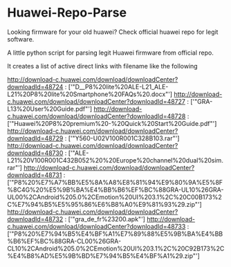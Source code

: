 # Huawei-Repo-Parse
Looking firmware for your old huawei? Check official huawei repo for legit software.


A little python script for parsing legit Huawei firmware from official repo.


It creates a list of active direct links with filename like the following

http://download-c.huawei.com/download/downloadCenter?downloadId=48724 : ['"D__P8%20lite%20ALE-L21_ALE-L21%20P8%20lite%20Smartphone%20FAQs%20.docx"']
http://download-c.huawei.com/download/downloadCenter?downloadId=48727 : ['"GRA-L13%20User%20Guide.pdf"']
http://download-c.huawei.com/download/downloadCenter?downloadId=48728 : ['"Huawei%20P8%20premium%20-%20Quick%20Start%20Guide.pdf"']
http://download-c.huawei.com/download/downloadCenter?downloadId=48729 : ['"Y560-U02V100R001C328B103.rar"']
http://download-c.huawei.com/download/downloadCenter?downloadId=48730 : ['"ALE-L21%20V100R001C432B052%20%20Europe%20channel%20dual%20sim.rar"']
http://download-c.huawei.com/download/downloadCenter?downloadId=48731 : ['"P8%20%E7%A7%BB%E5%8A%A8%E8%81%94%E9%80%9A%E5%8F%8C4G%20%E5%9B%BA%E4%BB%B6%EF%BC%88GRA-UL10%26GRA-UL00%2CAndroid%205.0%2CEmotion%20UI%203.1%2C%20C00B173%2C%E7%94%B5%E5%95%86%E6%B8%A0%E9%81%93%29.zip"']
http://download-c.huawei.com/download/downloadCenter?downloadId=48732 : ['"gra_de_fr%23200.apk"']
http://download-c.huawei.com/download/downloadCenter?downloadId=48733 : ['"P8%20%E7%94%B5%E4%BF%A1%E7%89%88%E5%9B%BA%E4%BB%B6%EF%BC%88GRA-CL00%26GRA-CL10%2CAndroid%205.0%2CEmotion%20UI%203.1%2C%20C92B173%2C%E4%B8%AD%E5%9B%BD%E7%94%B5%E4%BF%A1%29.zip"']
